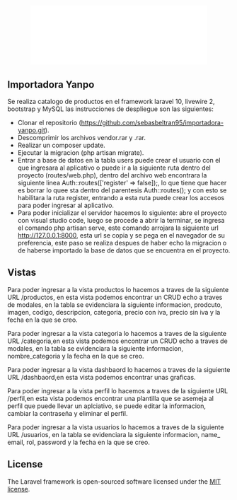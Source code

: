 <p align="center"><a href="https://laravel.com" target="_blank"><img src="public/img/logo_blanco.png" width="400" alt="InnClod"></a></p>

## Importadora Yanpo

Se realiza catalogo de productos  en el  framework laravel 10, livewire 2, bootstrap y MySQL las instrucciones de despliegue son las siguientes:

- Clonar el repositorio (https://github.com/sebasbeltran95/importadora-yanpo.git).
- Descomprimir los archivos vendor.rar y .rar.
- Realizar un composer update.
- Ejecutar la migracion (php artisan migrate).
- Entrar a base de datos en la tabla users puede crear el usuario con el que ingresara al aplicativo o puede ir a la siguiente  ruta dentro del proyecto (routes/web.php), dentro del archivo web encontrara la siguiente linea Auth::routes(['register' => false]);, lo que tiene que hacer es borrar lo quee sta dentro del parentesis Auth::routes(); y con esto se habilitara la ruta register, entrando a esta ruta puede crear los accesos para poder ingresar al aplicativo.
- Para poder inicializar el servidor hacemos lo siguiente: abre el proyecto con visual studio code, luego se procede a abrir la terminar, se ingresa el comando php artisan serve, este comando arrojara la siguiente url http://127.0.0.1:8000, esta url se copia y se pega en el navegador de su preferencia, este paso se realiza despues de haber echo la migracion o de haberse importado la base de datos que se encuentra en el proyecto.

## Vistas

Para poder ingresar a la vista productos lo hacemos a traves de la siguiente URL /productos, en esta vista podemos encontrar un CRUD echo a traves de modales, en la tabla se evidenciara la siguiente informacion, prodcuto, imagen, codigo, descripcion, categoria, precio con iva, precio sin iva y la fecha en la que se creo. 

Para poder ingresar a la vista categoria lo hacemos a traves de la siguiente URL /categoria,en esta vista podemos encontrar un CRUD echo a traves de modales, en la tabla se evidenciara la siguiente informacion, nombre_categoria y la fecha en la que se creo.

Para poder ingresar a la vista dashbaord lo hacemos a traves de la siguiente URL /dashbaord,en esta vista podemos encontrar unas graficas.

Para poder ingresar a la vista perfil lo hacemos a traves de la siguiente URL /perfil,en esta vista podemos encontrar una plantilla que se asemeja al perfil que puede llevar un aplciativo, se puede editar la informacion, cambiar la contraseña y eliminar el perfil.

Para poder ingresar a la vista usuarios lo hacemos a traves de la siguiente URL /usuarios, en la tabla se evidenciara la siguiente informacion, name_ email, rol, password y la fecha en la que se creo.


## License

The Laravel framework is open-sourced software licensed under the [MIT license](https://opensource.org/licenses/MIT).
